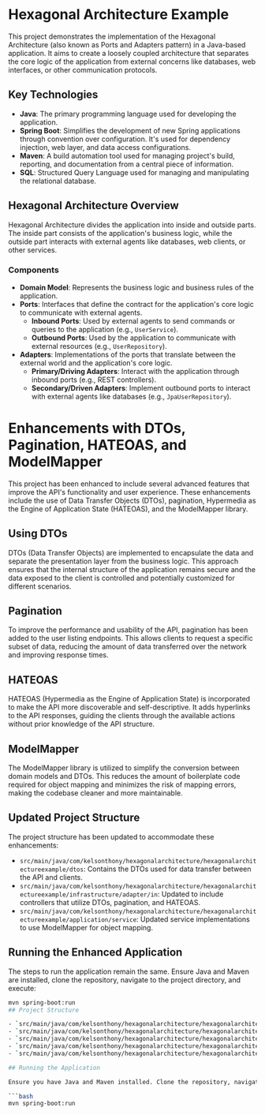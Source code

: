 # Hexagonal Architecture Example

This project demonstrates the implementation of the Hexagonal Architecture (also known as Ports and Adapters pattern) in a Java-based application. It aims to create a loosely coupled architecture that separates the core logic of the application from external concerns like databases, web interfaces, or other communication protocols.

## Key Technologies

- **Java**: The primary programming language used for developing the application.
- **Spring Boot**: Simplifies the development of new Spring applications through convention over configuration. It's used for dependency injection, web layer, and data access configurations.
- **Maven**: A build automation tool used for managing project's build, reporting, and documentation from a central piece of information.
- **SQL**: Structured Query Language used for managing and manipulating the relational database.

## Hexagonal Architecture Overview

Hexagonal Architecture divides the application into inside and outside parts. The inside part consists of the application's business logic, while the outside part interacts with external agents like databases, web clients, or other services.

### Components

- **Domain Model**: Represents the business logic and business rules of the application.
- **Ports**: Interfaces that define the contract for the application's core logic to communicate with external agents.
    - **Inbound Ports**: Used by external agents to send commands or queries to the application (e.g., `UserService`).
    - **Outbound Ports**: Used by the application to communicate with external resources (e.g., `UserRepository`).
- **Adapters**: Implementations of the ports that translate between the external world and the application's core logic.
    - **Primary/Driving Adapters**: Interact with the application through inbound ports (e.g., REST controllers).
    - **Secondary/Driven Adapters**: Implement outbound ports to interact with external agents like databases (e.g., `JpaUserRepository`).
# Enhancements with DTOs, Pagination, HATEOAS, and ModelMapper

This project has been enhanced to include several advanced features that improve the API's functionality and user experience. These enhancements include the use of Data Transfer Objects (DTOs), pagination, Hypermedia as the Engine of Application State (HATEOAS), and the ModelMapper library.

## Using DTOs

DTOs (Data Transfer Objects) are implemented to encapsulate the data and separate the presentation layer from the business logic. This approach ensures that the internal structure of the application remains secure and the data exposed to the client is controlled and potentially customized for different scenarios.

## Pagination

To improve the performance and usability of the API, pagination has been added to the user listing endpoints. This allows clients to request a specific subset of data, reducing the amount of data transferred over the network and improving response times.

## HATEOAS

HATEOAS (Hypermedia as the Engine of Application State) is incorporated to make the API more discoverable and self-descriptive. It adds hyperlinks to the API responses, guiding the clients through the available actions without prior knowledge of the API structure.

## ModelMapper

The ModelMapper library is utilized to simplify the conversion between domain models and DTOs. This reduces the amount of boilerplate code required for object mapping and minimizes the risk of mapping errors, making the codebase cleaner and more maintainable.

## Updated Project Structure

The project structure has been updated to accommodate these enhancements:

- `src/main/java/com/kelsonthony/hexagonalarchitecture/hexagonalarchitectureexample/dtos`: Contains the DTOs used for data transfer between the API and clients.
- `src/main/java/com/kelsonthony/hexagonalarchitecture/hexagonalarchitectureexample/infrastructure/adapter/in`: Updated to include controllers that utilize DTOs, pagination, and HATEOAS.
- `src/main/java/com/kelsonthony/hexagonalarchitecture/hexagonalarchitectureexample/application/service`: Updated service implementations to use ModelMapper for object mapping.

## Running the Enhanced Application

The steps to run the application remain the same. Ensure Java and Maven are installed, clone the repository, navigate to the project directory, and execute:

```bash
mvn spring-boot:run
## Project Structure

- `src/main/java/com/kelsonthony/hexagonalarchitecture/hexagonalarchitectureexample/domain`: Contains the core business logic and models.
- `src/main/java/com/kelsonthony/hexagonalarchitecture/hexagonalarchitectureexample/domain/port/in`: Defines inbound ports.
- `src/main/java/com/kelsonthony/hexagonalarchitecture/hexagonalarchitectureexample/domain/port/out`: Defines outbound ports.
- `src/main/java/com/kelsonthony/hexagonalarchitecture/hexagonalarchitectureexample/infrastructure/adapter/out`: Contains implementations of outbound ports (secondary adapters).
- `src/main/java/com/kelsonthony/hexagonalarchitecture/hexagonalarchitectureexample/application/service`: Implements the inbound ports (primary adapters) and contains application services.

## Running the Application

Ensure you have Java and Maven installed. Clone the repository, navigate to the project directory, and run:

```bash
mvn spring-boot:run